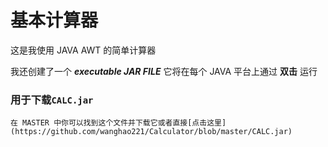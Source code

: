 # 基本计算器

这是我使用 JAVA AWT 的简单计算器
 
  我还创建了一个 **_executable JAR FILE_** 它将在每个 JAVA 平台上通过 **双击** 运行
 
  ### 用于下载`CALC.jar`
 
    在 MASTER 中你可以找到这个文件并下载它或者直接[点击这里](https://github.com/wanghao221/Calculator/blob/master/CALC.jar)
